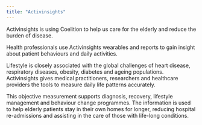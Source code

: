 ```yaml
---
title: "Activinsights"
---
```


Activinsights is using Coelition to help us care for the elderly and reduce the burden of disease.

Health professionals use Activinsights wearables and reports to gain insight about patient behaviours and daily activities.

Lifestyle is closely associated with the global challenges of heart disease, respiratory diseases, obesity, diabetes and ageing populations. Activinsights gives medical practitioners, researchers and healthcare providers the tools to measure daily life patterns accurately.

This objective measurement supports diagnosis, recovery, lifestyle management and behaviour change programmes. The information is used to help elderly patients stay in their own homes for longer, reducing hospital re-admissions and assisting in the care of those with life-long conditions.

